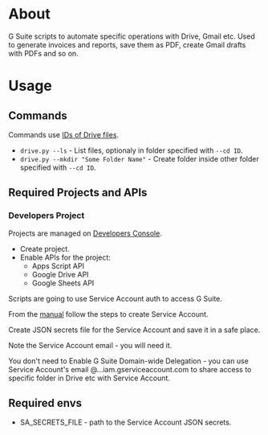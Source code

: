 # About
G Suite scripts to automate specific operations with Drive, Gmail etc. Used to generate invoices and reports, save them as PDF, create Gmail drafts with PDFs and so on.

# Usage
## Commands
Commands use [IDs of Drive files](https://developers.google.com/drive/api/v3/about-files#file_ids).

- `drive.py --ls` - List files, optionaly in folder specified with `--cd ID`.
- `drive.py --mkdir "Some Folder Name"` - Create folder inside other folder specified with `--cd ID`.
## Required Projects and APIs
### Developers Project
Projects are managed on [Developers Console](https://console.developers.google.com/).
- Create project.
- Enable APIs for the project:
  - Apps Script API
  - Google Drive API
  - Google Sheets API

Scripts are going to use Service Account auth to access G Suite.

From the [manual](https://developers.google.com/api-client-library/python/auth/service-accounts) follow the steps to create Service Account.

Create JSON secrets file for the Service Account and save it in a safe place.

Note the Service Account email - you will need it.

You don't need to Enable G Suite Domain-wide Delegation - you can use Service Account's email @...iam.gserviceaccount.com to share access to specific folder in Drive etc with Service Account.

## Required envs
- SA_SECRETS_FILE - path to the Service Account JSON secrets.
